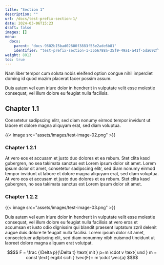 ```yaml
---
title: "Section 1"
description: ""
url: /docs/test-prefix-section-1/
date: 2024-03-06T15:23
draft: false
images: []
menu:
  docs:
    parent: "docs-9602b15bad02600f3883f55e2ade6b81"
    identifier: "test-prefix-section-1-3556788a-35f9-49a1-a41f-5da692ffb0db"
weight: 8013
toc: true
---
```



Nam liber tempor cum soluta nobis eleifend option congue nihil imperdiet doming id quod mazim placerat facer possim assum.   

Duis autem vel eum iriure dolor in hendrerit in vulputate velit esse molestie consequat, vel illum dolore eu feugiat nulla facilisis.    

## Chapter 1.1

Consetetur sadipscing elitr, sed diam nonumy eirmod tempor invidunt ut labore et dolore magna aliquyam erat, sed diam voluptua.   

{{< image src="assets/images/test-image-02.png" >}}

### Chapter 1.2.1

At vero eos et accusam et justo duo dolores et ea rebum. Stet clita kasd gubergren, no sea takimata sanctus est Lorem ipsum dolor sit amet. Lorem ipsum dolor sit amet, consetetur sadipscing elitr, sed diam nonumy eirmod tempor invidunt ut labore et dolore magna aliquyam erat, sed diam voluptua. At vero eos et accusam et justo duo dolores et ea rebum. Stet clita kasd gubergren, no sea takimata sanctus est Lorem ipsum dolor sit amet.   

### Chapter 1.2.2

{{< image src="assets/images/test-image-03.png" >}}

Duis autem vel eum iriure dolor in hendrerit in vulputate velit esse molestie consequat, vel illum dolore eu feugiat nulla facilisis at vero eros et accumsan et iusto odio dignissim qui blandit praesent luptatum zzril delenit augue duis dolore te feugait nulla facilisi. Lorem ipsum dolor sit amet, consectetuer adipiscing elit, sed diam nonummy nibh euismod tincidunt ut laoreet dolore magna aliquam erat volutpat.   

```math {.text-center}
$$
 F = \frac {\Delta p}{\Delta t} \text{ mit } p=m \cdot v \text{ und } m = const \text{ ergibt sich } \vec{F}= m \cdot \vec{a} 
$$
```

